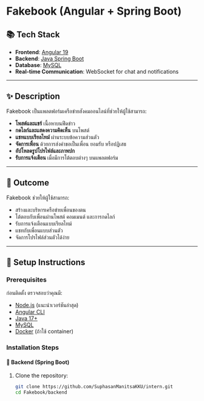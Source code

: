 # Fakebook (Angular + Spring Boot)

## 📚 Tech Stack
- **Frontend**: [Angular 19](https://angular.io/)
- **Backend**: [Java Spring Boot](https://spring.io/)
- **Database**: [MySQL](https://www.mysql.com/)
- **Real-time Communication**: WebSocket for chat and notifications

---

## ✨ Description
Fakebook เป็นแพลตฟอร์มเครือข่ายสังคมออนไลน์ที่ช่วยให้ผู้ใช้สามารถ:
- **โพสต์และแชร์** เนื้อหาบนฟีดข่าว
- **กดไลก์และแสดงความคิดเห็น** บนโพสต์
- **แชทแบบเรียลไทม์** ผ่านระบบข้อความส่วนตัว
- **จัดการเพื่อน** ด้วยการส่งคำขอเป็นเพื่อน ยอมรับ หรือปฏิเสธ
- **อัปโหลดรูปโปรไฟล์และภาพปก**
- **รับการแจ้งเตือน** เมื่อมีการโต้ตอบต่างๆ บนแพลตฟอร์ม

---

## 🎯 Outcome
Fakebook ช่วยให้ผู้ใช้สามารถ:
- สร้างและบริหารเครือข่ายเพื่อนของตน
- โต้ตอบกับเพื่อนผ่านโพสต์ คอมเมนต์ และการกดไลก์
- รับการแจ้งเตือนแบบเรียลไทม์
- แชทกับเพื่อนแบบส่วนตัว
- จัดการโปรไฟล์ส่วนตัวได้ง่าย

---

## 🚀 Setup Instructions

### Prerequisites
ก่อนติดตั้ง ตรวจสอบว่าคุณมี:
- [Node.js](https://nodejs.org/en) (แนะนำเวอร์ชันล่าสุด)
- [Angular CLI](https://angular.io/cli)
- [Java 17+](https://www.oracle.com/java/technologies/javase-jdk17-downloads.html)
- [MySQL](https://www.mysql.com/)
- [Docker](https://www.docker.com/) (ถ้าใช้ container)

### Installation Steps

#### 🚀 **Backend (Spring Boot)**
1. Clone the repository:
   ```bash
   git clone https://github.com/SuphasanManitsaKKU/intern.git
   cd Fakebook/backend
